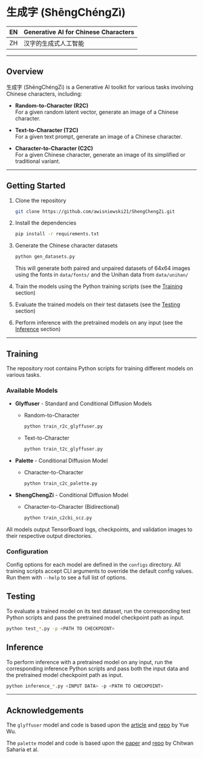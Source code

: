 # 生成字 (ShēngChéngZì)

| EN | Generative AI for Chinese Characters |
| --- | --- |
| ZH | 汉字的生成式人工智能 |

---

## Overview

生成字 (ShēngChéngZì) is a Generative AI toolkit for various tasks involving Chinese characters, including:

- **Random-to-Character (R2C)**  
For a given random latent vector, generate an image of a Chinese character.

- **Text-to-Character (T2C)**  
For a given text prompt, generate an image of a Chinese character.

- **Character-to-Character (C2C)**  
For a given Chinese character, generate an image of its simplified or traditional variant.

---

## Getting Started

1. Clone the repository

    ```bash
    git clone https://github.com/awisniewski21/ShengChengZi.git
    ```

2. Install the dependencies

    ```bash
    pip install -r requirements.txt
    ```

3. Generate the Chinese character datasets

    ```bash
    python gen_datasets.py
    ```

    This will generate both paired and unpaired datasets of 64x64 images using the fonts in `data/fonts/` and the Unihan data from `data/unihan/`

4. Train the models using the Python training scripts (see the [Training](#Training) section)
5. Evaluate the trained models on their test datasets (see the [Testing](#Testing) section)
6. Perform inference with the pretrained models on any input (see the [Inference](#Inference) section)

---

## Training

The repository root contains Python scripts for training different models on various tasks.

### Available Models

- **Glyffuser** - Standard and Conditional Diffusion Models
  - Random-to-Character

    ```bash
    python train_r2c_glyffuser.py
    ```

  - Text-to-Character

    ```bash
    python train_t2c_glyffuser.py
    ```

- **Palette** - Conditional Diffusion Model
  - Character-to-Character

    ```bash
    python train_c2c_palette.py
    ```

- **ShengChengZi** - Conditional Diffusion Model
  - Character-to-Character (Bidirectional)

    ```bash
    python train_c2cbi_scz.py
    ```

All models output TensorBoard logs, checkpoints, and validation images to their respective output directories.

### Configuration

Config options for each model are defined in the `configs` directory. All training scripts accept CLI arguments to override the default config values. Run them with `--help` to see a full list of options.

## Testing

To evaluate a trained model on its test dataset, run the corresponding test Python scripts and pass the pretrained model checkpoint path as input.

```bash
python test_*.py -p <PATH TO CHECKPOINT>
```

## Inference

To perform inference with a pretrained model on any input, run the corresponding inference Python scripts and pass both the input data and the pretrained model checkpoint path as input.

```bash
python inference_*.py <INPUT DATA> -p <PATH TO CHECKPOINT>
```

---

## Acknowledgements

The `glyffuser` model and code is based upon the [article](https://yue-here.com/posts/glyffuser/) and [repo](https://github.com/yue-here/glyffuser/tree/main) by Yue Wu.

The `palette` model and code is based upon the [paper](https://doi.org/10.1145/3528233.353075) and [repo](https://github.com/Janspiry/Palette-Image-to-Image-Diffusion-Models) by Chitwan Saharia et al.

